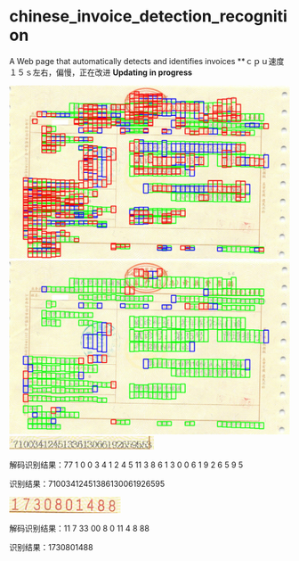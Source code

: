 # chinese_invoice_detection_recognition
A Web page that automatically detects and identifies invoices
**ｃｐｕ速度１５ｓ左右，偏慢，正在改进
**Updating in progress**

<img src="/image/2018_07_17_15_17_05.jpg" />
<img src="/image/2018_07_17_15_17_05_1.jpg"/>

<img src="/upload/result/12.png"/>

解码识别结果：77  1  0  0  3  4  1 2   4  5 11 3  8  6  1  3  0  0  6  1  9  2  6  5  9  5

识别结果：71003412451386130061926595 

<img src="/upload/result/1.png"/>

解码识别结果：11   7    33   00    8    0    11    4    8    88

识别结果：1730801488 
